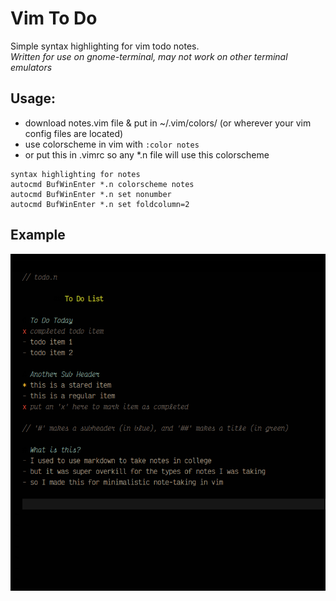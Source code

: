 # Vim To Do
Simple syntax highlighting for vim todo notes. \
*Written for use on gnome-terminal, may not work on other terminal emulators*

## Usage:
- download notes.vim file & put in ~/.vim/colors/ (or wherever your vim config files are located)
- use colorscheme in vim with `:color notes`
- or put this in .vimrc so any *.n file will use this colorscheme
```
syntax highlighting for notes
autocmd BufWinEnter *.n colorscheme notes
autocmd BufWinEnter *.n set nonumber
autocmd BufWinEnter *.n set foldcolumn=2
```

## Example
![screenshot](todo.png)

